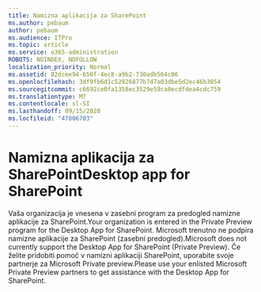 ```yaml
---
title: Namizna aplikacija za SharePoint
ms.author: pebaum
author: pebaum
ms.audience: ITPro
ms.topic: article
ms.service: o365-administration
ROBOTS: NOINDEX, NOFOLLOW
localization_priority: Normal
ms.assetid: 82dcee94-656f-4ec8-a9b2-730adb564c06
ms.openlocfilehash: 3df9fb6d1c52926877b7d7a03dbe5d2ec46b3854
ms.sourcegitcommit: c6692ce0fa1358ec3529e59ca0ecdfdea4cdc759
ms.translationtype: MT
ms.contentlocale: sl-SI
ms.lasthandoff: 09/15/2020
ms.locfileid: "47806703"
---
```

# <a name="desktop-app-for-sharepoint"></a><span data-ttu-id="fa5fc-102">Namizna aplikacija za SharePoint</span><span class="sxs-lookup"><span data-stu-id="fa5fc-102">Desktop app for SharePoint</span></span>

<span data-ttu-id="fa5fc-103">Vaša organizacija je vnesena v zasebni program za predogled namizne aplikacije za SharePoint.</span><span class="sxs-lookup"><span data-stu-id="fa5fc-103">Your organization is entered in the Private Preview program for the Desktop App for SharePoint.</span></span> <span data-ttu-id="fa5fc-104">Microsoft trenutno ne podpira namizne aplikacije za SharePoint (zasebni predogled).</span><span class="sxs-lookup"><span data-stu-id="fa5fc-104">Microsoft does not currently support the Desktop App for SharePoint (Private Preview).</span></span> <span data-ttu-id="fa5fc-105">Če želite pridobiti pomoč v namizni aplikaciji SharePoint, uporabite svoje partnerje za Microsoft Private preview.</span><span class="sxs-lookup"><span data-stu-id="fa5fc-105">Please use your enlisted Microsoft Private Preview partners to get assistance with the Desktop App for SharePoint.</span></span>
